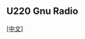 ## U220 Gnu Radio

[[中文]](../../../cn/device_and_usage_manual/ANTSDR_U_Series_Module/ANTSDR_U220_Reference_Manual/AntsdrU220_gnuradio_cn.html)